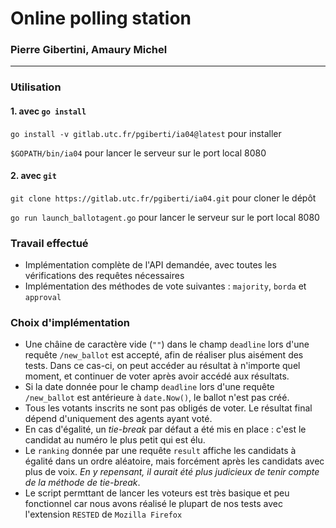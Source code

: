 # Online polling station
### Pierre Gibertini, Amaury Michel
***

### Utilisation
#### 1. avec `go install`
`go install -v gitlab.utc.fr/pgiberti/ia04@latest` pour installer

`$GOPATH/bin/ia04` pour lancer le serveur sur le port local 8080


#### 2. avec `git`
`git clone https://gitlab.utc.fr/pgiberti/ia04.git` pour cloner le dépôt

`go run launch_ballotagent.go` pour lancer le serveur sur le port local 8080


### Travail effectué
- Implémentation complète de l'API demandée, avec toutes les vérifications des requêtes nécessaires
- Implémentation des méthodes de vote suivantes : `majority`, `borda` et `approval`


### Choix d'implémentation
- Une châine de caractère vide (`""`) dans le champ `deadline` lors d'une requête `/new_ballot` est accepté, afin de réaliser plus aisément des tests. Dans ce cas-ci, on peut accéder au résultat à n'importe quel moment, et continuer de voter après avoir accédé aux résultats.
- Si la date donnée pour le champ `deadline` lors d'une requête `/new_ballot` est antérieure à `date.Now()`, le ballot n'est pas créé.
- Tous les votants inscrits ne sont pas obligés de voter. Le résultat final dépend d'uniquement des agents ayant voté.
- En cas d'égalité, un *tie-break* par défaut a été mis en place : c'est le candidat au numéro le plus petit qui est élu.
- Le `ranking` donnée par une requête `result` affiche les candidats à égalité dans un ordre aléatoire, mais forcément après les candidats avec plus de voix. *En y repensant, il aurait été plus judicieux de tenir compte de la méthode de tie-break*.
- Le script permttant de lancer les voteurs est très basique et peu fonctionnel car nous avons réalisé le plupart de nos tests avec l'extension `RESTED` de `Mozilla Firefox`

